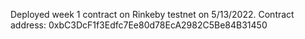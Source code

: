 Deployed week 1 contract on Rinkeby testnet on 5/13/2022.
Contract address: 0xbC3DcF1f3Edfc7Ee80d78EcA2982C5Be84B31450